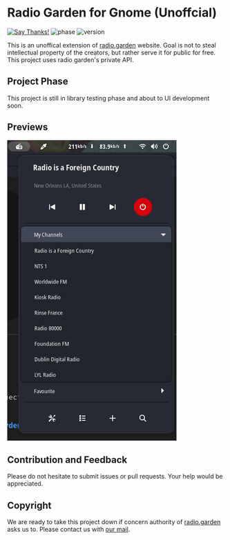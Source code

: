 # Radio Garden for Gnome (Unoffcial)
[![Say Thanks!](https://img.shields.io/badge/Say%20Thanks-!-1EAEDB.svg)](https://saythanks.io/to/0x0is1) ![phase](https://img.shields.io/badge/Phase-alpha-orange) ![version](https://img.shields.io/badge/Version-0.0.1-blue)

This is an unoffical extension of [radio.garden](http://radio.garden) website. Goal is not to steal intellectual property of the creators, but rather serve it for public for free. This project uses radio garden's private API.

## Project Phase

This project is still in library testing phase and about to UI development soon.

## Previews
![preview3](./previews/ui-preview-3.png)

## Contribution and Feedback

Please do not hesitate to submit issues or pull requests. Your help would be appreciated.

## Copyright

We are ready to take this project down if concern authority of [radio.garden](http://radio.garden) asks us to. Please contact us with [our mail](mailto://0x0is1@proton.me).
